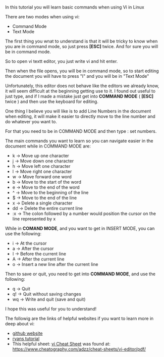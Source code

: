 In this tutorial you will learn basic commands
when using Vi in Linux

There are two modes when using vi:

- Command Mode
- Text Mode

The first thing you wnat to understand is that it will be tricky to know when
you are in command mode, so just press **[ESC]** twice.
And for sure you will be in command mode.

So to open vi textt editor, you just write vi <your file name> and hit enter.

Then when the file opens, you will be in command mode,
so to start editing the document you will have to press "I"
and you will be in "Text Mode"

Unfortunately, this editor does not behave like the editors we already know,
it will seem difficult at the beginning getting use to it. I found out useful
to just type, and if I made a mistake just get into **COMMAND MODE**
( **[ESC]** twice ) and then use the keyboard for editing.

One thing I believe you will like is to add Line Numbers in the document when
editing, it will make it easier to directly move to the line number and do
whatever you want to.

For that you need to be in COMMAND MODE and then type : set numbers.

The main commands you want to learn so you can navigate easier in the document
while in COMMAND MODE are:

+ k -> Move up one character
+ j -> Move down one character
+ h -> Move left one character
+ l -> Move right one character
+ w -> Move forward one word
+ b -> Move to the start of the word
+ e -> Move to the end of the word
+ ^ -> Move to the beginning of the line
+ $ -> Move to the end of the line
+ x -> Delete a single character
+ dd -> Delete the entire current line
+ :x -> The colon followed by a number would position the cursor on the line represented by x

While in **COMAND MODE**, and you want to get in INSERT MODE, you can use the
following:

+ i -> At the cursor
+ a -> After the cursor
+ I -> Before the current line
+ A -> After the current line
+ o -> Insert a new line after the current line

Then to save or quit, you need to get into **COMMAND MODE**, and use the following:

+ q -> Quit
+ q! -> Quit without saving changes
+ wq -> Write and quit (save and quit)

I hope this was useful for you to understand!

The followig are the links of helpful websites if you want to learn more in deep about vi:

- [github website](https://github.com/adam-p/markdown-here/wiki/Markdown-Cheatsheet#lists)
- [ryans tutorial](https://ryanstutorials.net/linuxtutorial/cheatsheetvi.php)
- This helpful sheet: [vi Cheat Sheet](./viCheatSheet.pdf) was found at: https://www.cheatography.com/adzz/cheat-sheets/vi-editor/pdf/




